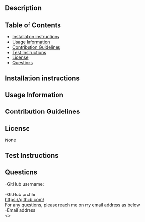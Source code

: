 # 





## Description


## Table of Contents
- [Installation instructions](#installation-instructions)
- [Usage Information](#usage-information)
- [Contribution Guidelines](#contribution-guidelines)
- [Test Instructions](#test-instructions)
- [License](#license)
- [Questions](#questions)


## Installation instructions 


## Usage Information


## Contribution Guidelines


## License
None<br>


## Test Instructions


## Questions
-GitHub username:<br><br>
-GitHub profile<br>
https://github.com/<br>
For any questions, please reach me on my email address as below <br>
-Email address<br>
<>

  
